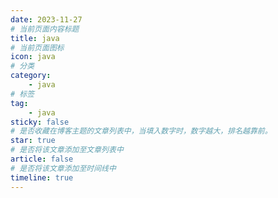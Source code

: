 ```yaml
---
date: 2023-11-27
# 当前页面内容标题
title: java
# 当前页面图标
icon: java
# 分类
category:
    - java
# 标签
tag:
    - java
sticky: false
# 是否收藏在博客主题的文章列表中，当填入数字时，数字越大，排名越靠前。
star: true
# 是否将该文章添加至文章列表中
article: false
# 是否将该文章添加至时间线中
timeline: true
---
```

